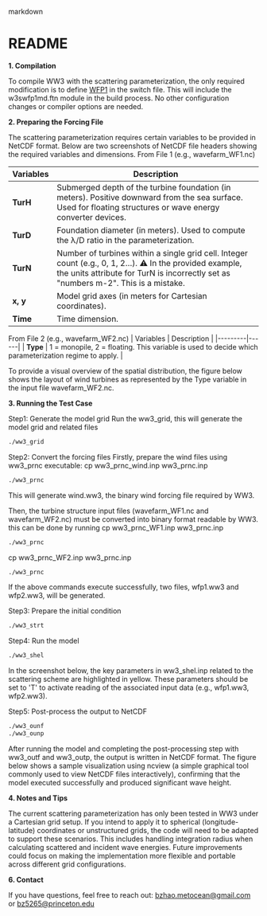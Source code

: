 markdown
# README

**1. Compilation**

To compile WW3 with the scattering parameterization, the only required modification is to define [WFP1](https://github.com/Biao-Zhao/WaveF/blob/main/WW3/model/bin/switch_wfp) in the switch file. This will include the w3swfp1md.ftn module in the build process. No other configuration changes or compiler options are needed.

**2. Preparing the Forcing File**

The scattering parameterization requires certain variables to be provided in NetCDF format. Below are two screenshots of NetCDF file headers showing the required variables and dimensions.
From File 1 (e.g., wavefarm_WF1.nc)

| Variables    | Description |
|---------|------|
| **TurH** | Submerged depth of the turbine foundation (in meters). Positive downward from the sea surface. Used for floating structures or wave energy converter devices. |
| **TurD** | Foundation diameter (in meters). Used to compute the λ/D ratio in the parameterization. |
| **TurN** | Number of turbines within a single grid cell. Integer count (e.g., 0, 1, 2…). ⚠️ In the provided example, the units attribute for TurN is incorrectly set as "numbers m-2". This is a mistake. |
| **x, y** | Model grid axes (in meters for Cartesian coordinates). |
| **Time** | Time dimension. |


From File 2 (e.g., wavefarm_WF2.nc)
| Variables    | Description |
|---------|------|
| **Type** | 1 = monopile, 2 = floating. This variable is used to decide which parameterization regime to apply. |

To provide a visual overview of the spatial distribution, the figure below shows the layout of wind turbines as represented by the Type variable in the input file wavefarm_WF2.nc.

**3. Running the Test Case**

Step1: Generate the model grid
Run the ww3_grid, this will generate the model grid and related files
```bash
./ww3_grid
```
Step2: Convert the forcing files
Firstly, prepare the wind files using ww3_prnc executable:
cp ww3_prnc_wind.inp ww3_prnc.inp
```bash
./ww3_prnc
```
This will generate wind.ww3, the binary wind forcing file required by WW3.

Then, the turbine structure input files (wavefarm_WF1.nc and wavefarm_WF2.nc) must be converted into binary format readable by WW3. this can be done by running
cp ww3_prnc_WF1.inp ww3_prnc.inp
```bash
./ww3_prnc
```
cp ww3_prnc_WF2.inp ww3_prnc.inp
```bash
./ww3_prnc
```
If the above commands execute successfully, two files, wfp1.ww3 and wfp2.ww3, will be generated.

Step3: Prepare the initial condition
```bash
./ww3_strt
```
Step4: Run the model
```bash
./ww3_shel
```
In the screenshot below, the key parameters in ww3_shel.inp related to the scattering scheme are highlighted in yellow. These parameters should be set to 'T' to activate reading of the associated input data (e.g., wfp1.ww3, wfp2.ww3).

Step5: Post-process the output to NetCDF
```bash
./ww3_ounf
./ww3_ounp
```
After running the model and completing the post-processing step with ww3_outf and ww3_outp, the output is written in NetCDF format. The figure below shows a sample visualization using ncview (a simple graphical tool commonly used to view NetCDF files interactively), confirming that the model executed successfully and produced significant wave height.

**4. Notes and Tips**
   
The current scattering parameterization has only been tested in WW3 under a Cartesian grid setup. If you intend to apply it to spherical (longitude-latitude) coordinates or unstructured grids, the code will need to be adapted to support these scenarios. This includes handling integration radius when calculating scattered and incident wave energies. Future improvements could focus on making the implementation more flexible and portable across different grid configurations.

**6. Contact**
   
If you have questions, feel free to reach out: bzhao.metocean@gmail.com or bz5265@princeton.edu

